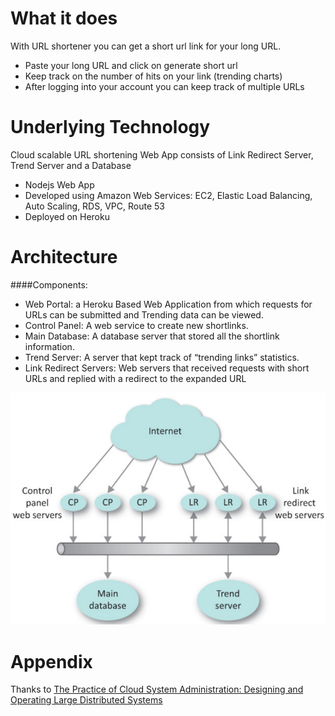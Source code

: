 # What it does
With URL shortener you can get a short url link for your long URL.

* Paste your long URL and click on generate short url
* Keep track on the number of hits on your link (trending charts) 
* After logging into your account you can keep track of multiple URLs

# Underlying Technology
Cloud scalable URL shortening Web App consists of Link Redirect Server, Trend Server and a Database

* Nodejs Web App  
* Developed using Amazon Web Services: EC2, Elastic Load Balancing, Auto Scaling, RDS, VPC, Route 53
* Deployed on Heroku

# Architecture 
####Components:
* Web Portal: a Heroku Based Web Application from which requests for URLs can be submitted and Trending data can be viewed.
* Control Panel: A web service to create new shortlinks.
* Main Database: A database server that stored all the shortlink information.
* Trend Server: A server that kept track of “trending links” statistics.
* Link Redirect Servers: Web servers that received requests with short URLs and replied with a redirect to the expanded URL
 
![alt text](static/images/urlcapture.PNG "Architecture")

# Appendix
Thanks to [The Practice of Cloud System Administration: Designing and Operating Large Distributed Systems](https://www.safaribooksonline.com/library/view/the-practice-of/9780133478549/)
